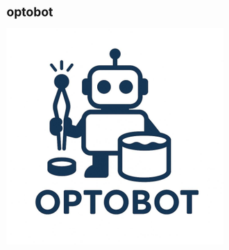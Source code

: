 # optobot

<img src="https://github.com/cryoTUD/optobot/blob/main/docs/optobot_logo.jpg" width="500">



